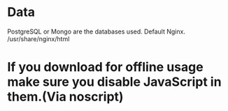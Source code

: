 # Data
PostgreSQL or Mongo are the databases used.
Default Nginx. /usr/share/nginx/html
# If you download for offline usage make sure you disable JavaScript in them.(Via noscript)
